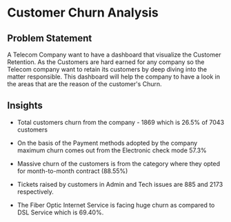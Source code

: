 # Customer Churn Analysis

## Problem Statement

A Telecom Company want to have a dashboard that visualize the Customer Retention. As the Customers are hard earned for any company so the Telecom company want to retain its customers by deep diving into the matter responsible. This dashboard will help the company to have a look in the areas that are the reason of the customer's Churn.

## Insights

- Total customers churn from the company - 1869 which is 26.5% of 7043 customers

- On the basis of the Payment methods adopted by the company maximum churn comes out from the Electronic check mode 57.3%

- Massive churn of the customers is from the category where they opted for month-to-month contract (88.55%)

- Tickets raised by customers in Admin and Tech issues are 885 and 2173 respectively.

- The Fiber Optic Internet Service is facing huge churn as compared to DSL Service which is 69.40%.
